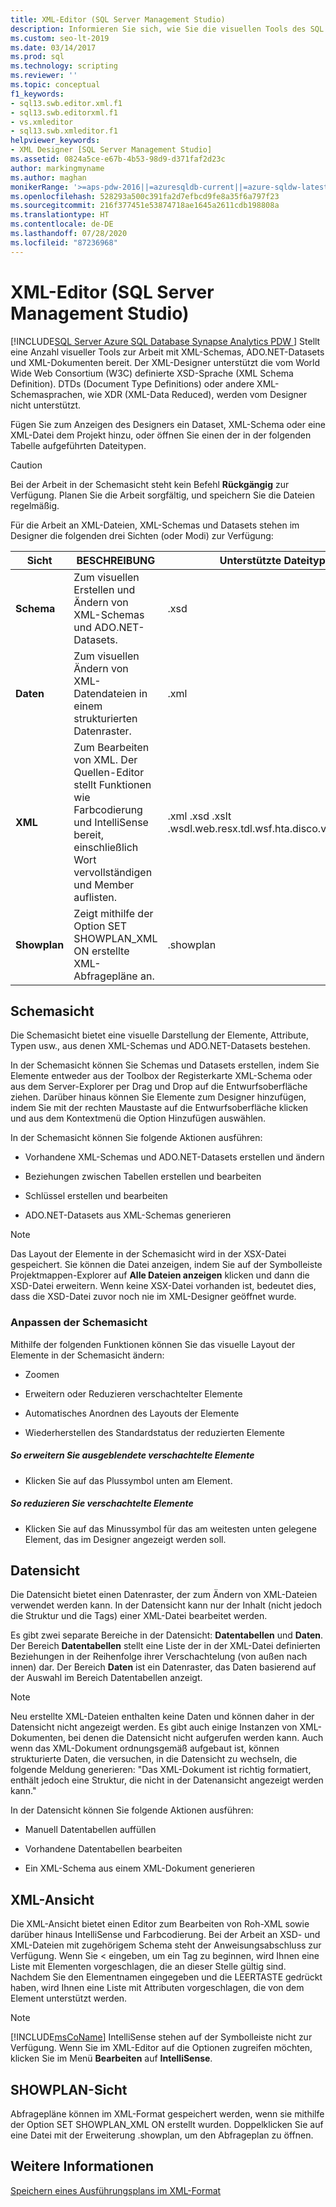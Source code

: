 ```yaml
---
title: XML-Editor (SQL Server Management Studio)
description: Informieren Sie sich, wie Sie die visuellen Tools des SQL Server Management Studio-XML-Editors verwenden, um mit XML-Schemas (XSDs), ADO.NET-Datasets und XML-Dokumenten zu arbeiten.
ms.custom: seo-lt-2019
ms.date: 03/14/2017
ms.prod: sql
ms.technology: scripting
ms.reviewer: ''
ms.topic: conceptual
f1_keywords:
- sql13.swb.editor.xml.f1
- sql13.swb.editorxml.f1
- vs.xmleditor
- sql13.swb.xmleditor.f1
helpviewer_keywords:
- XML Designer [SQL Server Management Studio]
ms.assetid: 0824a5ce-e67b-4b53-98d9-d371faf2d23c
author: markingmyname
ms.author: maghan
monikerRange: '>=aps-pdw-2016||=azuresqldb-current||=azure-sqldw-latest||>=sql-server-2016||=sqlallproducts-allversions||>=sql-server-linux-2017||=azuresqldb-mi-current'
ms.openlocfilehash: 528293a500c391fa2d7efbcd9fe8a35f6a797f23
ms.sourcegitcommit: 216f377451e53874718ae1645a2611cdb198808a
ms.translationtype: HT
ms.contentlocale: de-DE
ms.lasthandoff: 07/28/2020
ms.locfileid: "87236968"
---
```

# <a name="xml-editor-sql-server-management-studio"></a>XML-Editor (SQL Server Management Studio)
[!INCLUDE[SQL Server Azure SQL Database Synapse Analytics PDW ](../../includes/applies-to-version/sql-asdb-asdbmi-asa-pdw.md)]
  Stellt eine Anzahl visueller Tools zur Arbeit mit XML-Schemas, ADO.NET-Datasets und XML-Dokumenten bereit. Der XML-Designer unterstützt die vom World Wide Web Consortium (W3C) definierte XSD-Sprache (XML Schema Definition). DTDs (Document Type Definitions) oder andere XML-Schemasprachen, wie XDR (XML-Data Reduced), werden vom Designer nicht unterstützt.  
  
 Fügen Sie zum Anzeigen des Designers ein Dataset, XML-Schema oder eine XML-Datei dem Projekt hinzu, oder öffnen Sie einen der in der folgenden Tabelle aufgeführten Dateitypen.  
  
> [!CAUTION]  
>  Bei der Arbeit in der Schemasicht steht kein Befehl **Rückgängig** zur Verfügung. Planen Sie die Arbeit sorgfältig, und speichern Sie die Dateien regelmäßig.  
  
 Für die Arbeit an XML-Dateien, XML-Schemas und Datasets stehen im Designer die folgenden drei Sichten (oder Modi) zur Verfügung:  
  
|Sicht|BESCHREIBUNG|Unterstützte Dateitypen|  
|----------|-----------------|--------------------------|  
|**Schema**|Zum visuellen Erstellen und Ändern von XML-Schemas und ADO.NET-Datasets.|.xsd|  
|**Daten**|Zum visuellen Ändern von XML-Datendateien in einem strukturierten Datenraster.|.xml|  
|**XML**|Zum Bearbeiten von XML. Der Quellen-Editor stellt Funktionen wie Farbcodierung und IntelliSense bereit, einschließlich Wort vervollständigen und Member auflisten.|.xml .xsd .xslt .wsdl.web.resx.tdl.wsf.hta.disco.vsdisco.config|  
|**Showplan**|Zeigt mithilfe der Option SET SHOWPLAN_XML ON erstellte XML-Abfragepläne an.|.showplan|  
  
## <a name="schema-view"></a>Schemasicht  
 Die Schemasicht bietet eine visuelle Darstellung der Elemente, Attribute, Typen usw., aus denen XML-Schemas und ADO.NET-Datasets bestehen.  
  
 In der Schemasicht können Sie Schemas und Datasets erstellen, indem Sie Elemente entweder aus der Toolbox der Registerkarte XML-Schema oder aus dem Server-Explorer per Drag und Drop auf die Entwurfsoberfläche ziehen. Darüber hinaus können Sie Elemente zum Designer hinzufügen, indem Sie mit der rechten Maustaste auf die Entwurfsoberfläche klicken und aus dem Kontextmenü die Option Hinzufügen auswählen.  
  
 In der Schemasicht können Sie folgende Aktionen ausführen:  
  
-   Vorhandene XML-Schemas und ADO.NET-Datasets erstellen und ändern  
  
-   Beziehungen zwischen Tabellen erstellen und bearbeiten  
  
-   Schlüssel erstellen und bearbeiten  
  
-   ADO.NET-Datasets aus XML-Schemas generieren  
  
> [!NOTE]  
>  Das Layout der Elemente in der Schemasicht wird in der XSX-Datei gespeichert. Sie können die Datei anzeigen, indem Sie auf der Symbolleiste Projektmappen-Explorer auf **Alle Dateien anzeigen** klicken und dann die XSD-Datei erweitern. Wenn keine XSX-Datei vorhanden ist, bedeutet dies, dass die XSD-Datei zuvor noch nie im XML-Designer geöffnet wurde.  
  
### <a name="customizing-schema-view"></a>Anpassen der Schemasicht  
 Mithilfe der folgenden Funktionen können Sie das visuelle Layout der Elemente in der Schemasicht ändern:  
  
-   Zoomen  
  
-   Erweitern oder Reduzieren verschachtelter Elemente  
  
-   Automatisches Anordnen des Layouts der Elemente  
  
-   Wiederherstellen des Standardstatus der reduzierten Elemente  
  
##### <a name="to-expand-hidden-nested-elements"></a>So erweitern Sie ausgeblendete verschachtelte Elemente  
  
-   Klicken Sie auf das Plussymbol unten am Element.  
  
##### <a name="to-collapse-nested-elements"></a>So reduzieren Sie verschachtelte Elemente  
  
-   Klicken Sie auf das Minussymbol für das am weitesten unten gelegene Element, das im Designer angezeigt werden soll.  
  
## <a name="data-view"></a>Datensicht  
 Die Datensicht bietet einen Datenraster, der zum Ändern von XML-Dateien verwendet werden kann. In der Datensicht kann nur der Inhalt (nicht jedoch die Struktur und die Tags) einer XML-Datei bearbeitet werden.  
  
 Es gibt zwei separate Bereiche in der Datensicht: **Datentabellen** und **Daten**. Der Bereich **Datentabellen** stellt eine Liste der in der XML-Datei definierten Beziehungen in der Reihenfolge ihrer Verschachtelung (von außen nach innen) dar. Der Bereich **Daten** ist ein Datenraster, das Daten basierend auf der Auswahl im Bereich Datentabellen anzeigt.  
  
> [!NOTE]  
>  Neu erstellte XML-Dateien enthalten keine Daten und können daher in der Datensicht nicht angezeigt werden. Es gibt auch einige Instanzen von XML-Dokumenten, bei denen die Datensicht nicht aufgerufen werden kann. Auch wenn das XML-Dokument ordnungsgemäß aufgebaut ist, können strukturierte Daten, die versuchen, in die Datensicht zu wechseln, die folgende Meldung generieren: "Das XML-Dokument ist richtig formatiert, enthält jedoch eine Struktur, die nicht in der Datenansicht angezeigt werden kann."  
  
 In der Datensicht können Sie folgende Aktionen ausführen:  
  
-   Manuell Datentabellen auffüllen  
  
-   Vorhandene Datentabellen bearbeiten  
  
-   Ein XML-Schema aus einem XML-Dokument generieren  
  
## <a name="xml-view"></a>XML-Ansicht  
 Die XML-Ansicht bietet einen Editor zum Bearbeiten von Roh-XML sowie darüber hinaus IntelliSense und Farbcodierung. Bei der Arbeit an XSD- und XML-Dateien mit zugehörigem Schema steht der Anweisungsabschluss zur Verfügung. Wenn Sie < eingeben, um ein Tag zu beginnen, wird Ihnen eine Liste mit Elementen vorgeschlagen, die an dieser Stelle gültig sind. Nachdem Sie den Elementnamen eingegeben und die LEERTASTE gedrückt haben, wird Ihnen eine Liste mit Attributen vorgeschlagen, die von dem Element unterstützt werden.  
  
> [!NOTE]  
>  [!INCLUDE[msCoName](../../includes/msconame-md.md)] IntelliSense stehen auf der Symbolleiste nicht zur Verfügung. Wenn Sie im XML-Editor auf die Optionen zugreifen möchten, klicken Sie im Menü **Bearbeiten** auf **IntelliSense**.  
  
## <a name="showplan-view"></a>SHOWPLAN-Sicht  
 Abfragepläne können im XML-Format gespeichert werden, wenn sie mithilfe der Option SET SHOWPLAN_XML ON erstellt wurden. Doppelklicken Sie auf eine Datei mit der Erweiterung .showplan, um den Abfrageplan zu öffnen.  
  
## <a name="see-also"></a>Weitere Informationen  
 [Speichern eines Ausführungsplans im XML-Format](../../relational-databases/performance/save-an-execution-plan-in-xml-format.md)  
  
  
